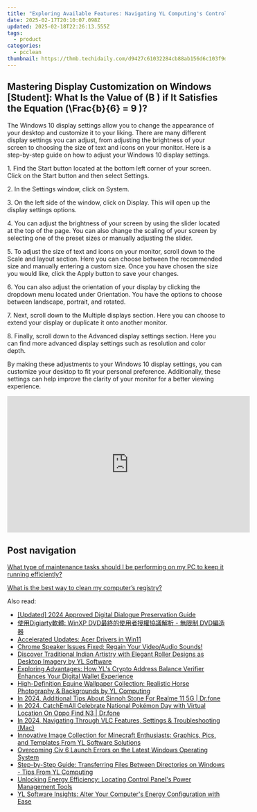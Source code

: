 ```yaml
---
title: "Exploring Available Features: Navigating YL Computing's Control Panel"
date: 2025-02-17T20:10:07.098Z
updated: 2025-02-18T22:26:13.555Z
tags:
  - product
categories:
  - pcclean
thumbnail: https://thmb.techidaily.com/d9427c61032284cb88ab156d6c103f9d31f7d2686f689f4e79141572fa04ae5d.jpg
---
```


## Mastering Display Customization on Windows [Student]: What Is the Value of \(B \) if It Satisfies the Equation \(\Frac{b}{6} = 9 \)?

The Windows 10 display settings allow you to change the appearance of your desktop and customize it to your liking. There are many different display settings you can adjust, from adjusting the brightness of your screen to choosing the size of text and icons on your monitor. Here is a step-by-step guide on how to adjust your Windows 10 display settings. 

1\. Find the Start button located at the bottom left corner of your screen. Click on the Start button and then select Settings.

2\. In the Settings window, click on System.

3\. On the left side of the window, click on Display. This will open up the display settings options. 

4\. You can adjust the brightness of your screen by using the slider located at the top of the page. You can also change the scaling of your screen by selecting one of the preset sizes or manually adjusting the slider.

5\. To adjust the size of text and icons on your monitor, scroll down to the Scale and layout section. Here you can choose between the recommended size and manually entering a custom size. Once you have chosen the size you would like, click the Apply button to save your changes.

6\. You can also adjust the orientation of your display by clicking the dropdown menu located under Orientation. You have the options to choose between landscape, portrait, and rotated.

7\. Next, scroll down to the Multiple displays section. Here you can choose to extend your display or duplicate it onto another monitor.

8\. Finally, scroll down to the Advanced display settings section. Here you can find more advanced display settings such as resolution and color depth. 

By making these adjustments to your Windows 10 display settings, you can customize your desktop to fit your personal preference. Additionally, these settings can help improve the clarity of your monitor for a better viewing experience.

<!-- affiliate ads begin -->
<iframe width="560" height="315" src="https://www.youtube.com/embed/Jng92DT1n_Y?si=EdMRoNAFi0Q6mP7G" title="YouTube video player" frameborder="0" allow="accelerometer; autoplay; clipboard-write; encrypted-media; gyroscope; picture-in-picture; web-share" referrerpolicy="strict-origin-when-cross-origin" allowfullscreen></iframe>
<!-- affiliate ads end -->

## Post navigation

[What type of maintenance tasks should I be performing on my PC to keep it running efficiently?](https://tools.techidaily.com/pcclean/products/)

[What is the best way to clean my computer’s registry?](https://tools.techidaily.com/pcclean/products/)

<ins class="adsbygoogle"
     style="display:block"
     data-ad-format="autorelaxed"
     data-ad-client="ca-pub-7571918770474297"
     data-ad-slot="1223367746"></ins>

<ins class="adsbygoogle"
     style="display:block"
     data-ad-client="ca-pub-7571918770474297"
     data-ad-slot="8358498916"
     data-ad-format="auto"
     data-full-width-responsive="true"></ins>

<span class="atpl-alsoreadstyle">Also read:</span>
<div><ul>
<li><a href="https://remote-screen-capture.techidaily.com/updated-2024-approved-digital-dialogue-preservation-guide/"><u>[Updated] 2024 Approved Digital Dialogue Preservation Guide</u></a></li>
<li><a href="https://vp-tips.techidaily.com/digiarty-winxp-dvd-dvd/"><u>使用Digiarty軟體: WinXP DVD最終的使用者授權協議解析 - 無限制 DVD編造器</u></a></li>
<li><a href="https://driver-install.techidaily.com/accelerated-updates-acer-drivers-in-win11/"><u>Accelerated Updates: Acer Drivers in Win11</u></a></li>
<li><a href="https://sound-issues.techidaily.com/chrome-speaker-issues-fixed-regain-your-videoaudio-sounds/"><u>Chrome Speaker Issues Fixed: Regain Your Video/Audio Sounds!</u></a></li>
<li><a href="https://win-hot.techidaily.com/discover-traditional-indian-artistry-with-elegant-roller-designs-as-desktop-imagery-by-yl-software/"><u>Discover Traditional Indian Artistry with Elegant Roller Designs as Desktop Imagery by YL Software</u></a></li>
<li><a href="https://win-hot.techidaily.com/exploring-advantages-how-yls-crypto-address-balance-verifier-enhances-your-digital-wallet-experience/"><u>Exploring Advantages: How YL's Crypto Address Balance Verifier Enhances Your Digital Wallet Experience</u></a></li>
<li><a href="https://win-hot.techidaily.com/high-definition-equine-wallpaper-collection-realistic-horse-photography-and-backgrounds-by-yl-computing/"><u>High-Definition Equine Wallpaper Collection: Realistic Horse Photography & Backgrounds by YL Computing</u></a></li>
<li><a href="https://pokemon-go-android.techidaily.com/in-2024-additional-tips-about-sinnoh-stone-for-realme-11-5g-drfone-by-drfone-virtual-android/"><u>In 2024, Additional Tips About Sinnoh Stone For Realme 11 5G | Dr.fone</u></a></li>
<li><a href="https://android-pokemon-go.techidaily.com/in-2024-catchemall-celebrate-national-pokemon-day-with-virtual-location-on-oppo-find-n3-drfone-by-drfone-virtual-android/"><u>In 2024, CatchEmAll Celebrate National Pokémon Day with Virtual Location On Oppo Find N3 | Dr.fone</u></a></li>
<li><a href="https://article-posts.techidaily.com/in-2024-navigating-through-vlc-features-settings-and-troubleshooting-mac/"><u>In 2024, Navigating Through VLC Features, Settings & Troubleshooting (Mac)</u></a></li>
<li><a href="https://win-hot.techidaily.com/innovative-image-collection-for-minecraft-enthusiasts-graphics-pics-and-templates-from-yl-software-solutions/"><u>Innovative Image Collection for Minecraft Enthusiasts: Graphics, Pics, and Templates From YL Software Solutions</u></a></li>
<li><a href="https://win-solutions.techidaily.com/overcoming-civ-6-launch-errors-on-the-latest-windows-operating-system/"><u>Overcoming Civ 6 Launch Errors on the Latest Windows Operating System</u></a></li>
<li><a href="https://win-hot.techidaily.com/step-by-step-guide-transferring-files-between-directories-on-windows-tips-from-yl-computing/"><u>Step-by-Step Guide: Transferring Files Between Directories on Windows - Tips From YL Computing</u></a></li>
<li><a href="https://win-premium.techidaily.com/unlocking-energy-efficiency-locating-control-panels-power-management-tools/"><u>Unlocking Energy Efficiency: Locating Control Panel's Power Management Tools</u></a></li>
<li><a href="https://win-hot.techidaily.com/yl-software-insights-alter-your-computers-energy-configuration-with-ease/"><u>YL Software Insights: Alter Your Computer's Energy Configuration with Ease</u></a></li>
</ul></div>

